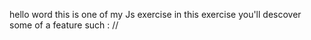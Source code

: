 hello word this is one of my Js exercise 
in this exercise you'll descover some of a feature such :
//<template> using with vanila Js for dynamic content 
css grid and flex box
Js event
LocalStorage 
form validation clientSide and many good feature 


The App is for librairie on line and control tokken for user
hope you'll find interesting
and make me know by feed back  